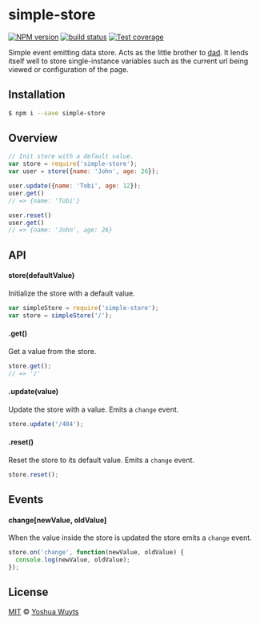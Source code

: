# simple-store
[![NPM version][npm-image]][npm-url]
[![build status][travis-image]][travis-url]
[![Test coverage][coveralls-image]][coveralls-url]

Simple event emitting data store. Acts as the little brother to [dad][dad].
It lends itself well to store single-instance variables such as the current url
being viewed or configuration of the page.

## Installation
```bash
$ npm i --save simple-store
```
## Overview
```js
// Init store with a default value.
var store = require('simple-store');
var user = store({name: 'John', age: 26});

user.update({name: 'Tobi', age: 12});
user.get()
// => {name: 'Tobi'}

user.reset()
user.get()
// => {name: 'John', age: 26}
```

## API
#### store(defaultValue)
Initialize the store with a default value.
```js
var simpleStore = require('simple-store');
var store = simpleStore('/');
```

#### .get()
Get a value from the store.
```js
store.get();
// => '/'
```

#### .update(value)
Update the store with a value. Emits a `change` event.
```js
store.update('/404');
```

#### .reset()
Reset the store to its default value. Emits a `change` event.
```js
store.reset();
```

## Events
#### change[newValue, oldValue]
When the value inside the store is updated the store emits a `change` event.
```js
store.on('change', function(newValue, oldValue) {
  console.log(newValue, oldValue);
});
```

## License
[MIT](https://tldrlegal.com/license/mit-license) ©
[Yoshua Wuyts](yoshuawuyts.com)

[npm-image]: https://img.shields.io/npm/v/simple-store.svg?style=flat-square
[npm-url]: https://npmjs.org/package/simple-store
[travis-image]: https://img.shields.io/travis/yoshuawuyts/simple-store.svg?style=flat-square
[travis-url]: https://travis-ci.org/yoshuawuyts/simple-store
[coveralls-image]: https://img.shields.io/coveralls/yoshuawuyts/simple-store.svg?style=flat-square
[coveralls-url]: https://coveralls.io/r/yoshuawuyts/simple-store?branch=master

[dad]: http://github.com/yoshuawuyts/dad
